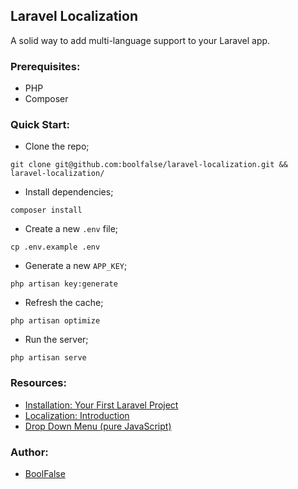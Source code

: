 
## Laravel Localization

A solid way to add multi-language support to your Laravel app.


### Prerequisites:

- PHP
- Composer


### Quick Start:

- Clone the repo;
```shell
git clone git@github.com:boolfalse/laravel-localization.git && laravel-localization/
```

- Install dependencies;
```shell
composer install
```

- Create a new `.env` file;
```shell
cp .env.example .env
```

- Generate a new `APP_KEY`;
```shell
php artisan key:generate
```

- Refresh the cache;
```shell
php artisan optimize
```

- Run the server;
```shell
php artisan serve
```


### Resources:

- [Installation: Your First Laravel Project](https://laravel.com/docs/10.x/installation#your-first-laravel-project)
- [Localization: Introduction](https://laravel.com/docs/10.x/localization#introduction)
- [Drop Down Menu (pure JavaScript)](https://codepen.io/dg1234uk/pen/wGyPRP)


### Author:

- [BoolFalse](https://boolfalse.com/)

